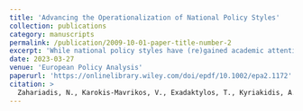 ```yaml
---
title: 'Advancing the Operationalization of National Policy Styles'
collection: publications
category: manuscripts
permalink: /publication/2009-10-01-paper-title-number-2
excerpt: 'While national policy styles have (re)gained academic attention in recent comparative public policy work, the concept still needs a widely accepted operationalization that can allow the collection and analysis of data across contexts while steering away from construct validity threats. We build on Tosun and Howlett''s (2022) work and employ a mixed-methods approach, which relies on exploratory factor analysis and hierarchical cluster analysis. We put forth an operationalization, using Bertelsmann''s Sustainable Governance Indicators (SGI) as proxies, that achieves conceptual clarity and distinctiveness, informational robustness, and statistical power. Ultimately, we construct two composite indicators—mode of problem-solving and inclusiveness—calculate them in 41 countries and present policy style classifications based on their combinations. We report the distribution of countries across four policy styles (administrative, managerial, accommodative, adversarial) and conclude with an analysis of the clusters, assessments of robustness, and comparison with other national policy style classification schemes.'
date: 2023-03-27
venue: 'European Policy Analysis'
paperurl: 'https://onlinelibrary.wiley.com/doi/epdf/10.1002/epa2.1172'
citation: >
  Zahariadis, N., Karokis-Mavrikos, V., Exadaktylos, T., Kyriakidis, A., Sparf, J., & Petridou, E. (2023). Advancing the operationalization of national policy styles. <em>European Policy Analysis</em>, <em>9</em>(2), 200–218. https://doi.org/10.1002/epa2.1172
---
```

